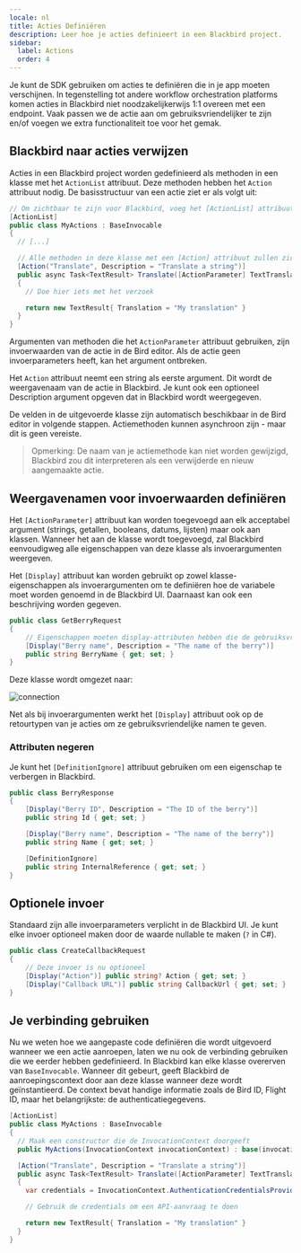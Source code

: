 ```yaml
---
locale: nl
title: Acties Definiëren
description: Leer hoe je acties definieert in een Blackbird project.
sidebar:
  label: Actions
  order: 4
---
```


Je kunt de SDK gebruiken om acties te definiëren die in je app moeten verschijnen. In tegenstelling tot andere workflow orchestration platforms komen acties in Blackbird niet noodzakelijkerwijs 1:1 overeen met een endpoint. Vaak passen we de actie aan om gebruiksvriendelijker te zijn en/of voegen we extra functionaliteit toe voor het gemak.

## Blackbird naar acties verwijzen

Acties in een Blackbird project worden gedefinieerd als methoden in een klasse met het `ActionList` attribuut. Deze methoden hebben het `Action` attribuut nodig. De basisstructuur van een actie ziet er als volgt uit:

```cs
// Om zichtbaar te zijn voor Blackbird, voeg het [ActionList] attribuut toe
[ActionList]
public class MyActions : BaseInvocable
{
  // [...]

  // Alle methoden in deze klasse met een [Action] attribuut zullen zichtbaar zijn als acties in Blackbird
  [Action("Translate", Description = "Translate a string")]
  public async Task<TextResult> Translate([ActionParameter] TextTranslationRequest request)
  {
    // Doe hier iets met het verzoek

    return new TextResult{ Translation = "My translation" }
  }
}
```

Argumenten van methoden die het `ActionParameter` attribuut gebruiken, zijn invoerwaarden van de actie in de Bird editor. Als de actie geen invoerparameters heeft, kan het argument ontbreken.

Het `Action` attribuut neemt een string als eerste argument. Dit wordt de weergavenaam van de actie in Blackbird. Je kunt ook een optioneel Description argument opgeven dat in Blackbird wordt weergegeven.

De velden in de uitgevoerde klasse zijn automatisch beschikbaar in de Bird editor in volgende stappen. Actiemethoden kunnen asynchroon zijn - maar dit is geen vereiste.

> Opmerking: De naam van je actiemethode kan niet worden gewijzigd, Blackbird zou dit interpreteren als een verwijderde en nieuw aangemaakte actie.

## Weergavenamen voor invoerwaarden definiëren

Het `[ActionParameter]` attribuut kan worden toegevoegd aan elk acceptabel argument (strings, getallen, booleans, datums, lijsten) maar ook aan klassen. Wanneer het aan de klasse wordt toegevoegd, zal Blackbird eenvoudigweg alle eigenschappen van deze klasse als invoerargumenten weergeven.

Het `[Display]` attribuut kan worden gebruikt op zowel klasse-eigenschappen als invoerargumenten om te definiëren hoe de variabele moet worden genoemd in de Blackbird UI. Daarnaast kan ook een beschrijving worden gegeven.

```cs
public class GetBerryRequest
{
    // Eigenschappen moeten display-attributen hebben die de gebruiksvriendelijke naam van de variabele bevatten
    [Display("Berry name", Description = "The name of the berry")]
    public string BerryName { get; set; }
}
```

Deze klasse wordt omgezet naar:

![connection](~/assets/docs/berry.png)

Net als bij invoerargumenten werkt het `[Display]` attribuut ook op de retourtypen van je acties om ze gebruiksvriendelijke namen te geven.

### Attributen negeren

Je kunt het `[DefinitionIgnore]` attribuut gebruiken om een eigenschap te verbergen in Blackbird.

```cs
public class BerryResponse
{
    [Display("Berry ID", Description = "The ID of the berry")]
    public string Id { get; set; }

    [Display("Berry name", Description = "The name of the berry")]
    public string Name { get; set; }

    [DefinitionIgnore]
    public string InternalReference { get; set; }
}
```

## Optionele invoer

Standaard zijn alle invoerparameters verplicht in de Blackbird UI. Je kunt elke invoer optioneel maken door de waarde nullable te maken (`?` in C#).

```cs
public class CreateCallbackRequest
{
    // Deze invoer is nu optioneel
    [Display("Action")] public string? Action { get; set; }
    [Display("Callback URL")] public string CallbackUrl { get; set; }
}
```

## Je verbinding gebruiken

Nu we weten hoe we aangepaste code definiëren die wordt uitgevoerd wanneer we een actie aanroepen, laten we nu ook de verbinding gebruiken die we eerder hebben gedefinieerd.
In Blackbird kan elke klasse overerven van `BaseInvocable`. Wanneer dit gebeurt, geeft Blackbird de aanroepingscontext door aan deze klasse wanneer deze wordt geïnstantieerd. De context bevat handige informatie zoals de Bird ID, Flight ID, maar het belangrijkste: de authenticatiegegevens.

```cs
[ActionList]
public class MyActions : BaseInvocable
{
  // Maak een constructor die de InvocationContext doorgeeft
  public MyActions(InvocationContext invocationContext) : base(invocationContext) {}

  [Action("Translate", Description = "Translate a string")]
  public async Task<TextResult> Translate([ActionParameter] TextTranslationRequest request)
  {
    var credentials = InvocationContext.AuthenticationCredentialsProviders;

    // Gebruik de credentials om een API-aanvraag te doen

    return new TextResult{ Translation = "My translation" }
  }
}
```